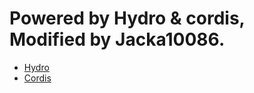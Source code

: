# Powered by Hydro & cordis, Modified by Jacka10086.

- [Hydro]([https://github.com/hydro-dev/Hydro)  
- [Cordis](https://github.com/cordiverse/cordis)
